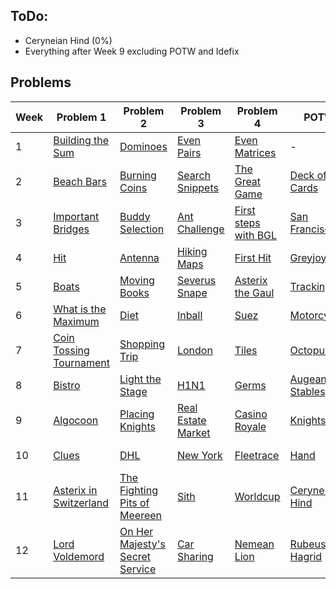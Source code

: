 
## ToDo:
  - Ceryneian Hind (0%)
  - Everything after Week 9 excluding POTW and Idefix

## Problems

| Week | Problem 1                                          | Problem 2                                                          | Problem 3                                  | Problem 4                                    | POTW                             | Extra             |
|------|----------------------------------------------------|--------------------------------------------------------------------|--------------------------------------------|----------------------------------------------|----------------------------------|------------------------|
| 1    | [Building the Sum](Build_the_Sum)               | [Dominoes](Dominoes)                                               | [Even Pairs](Even_Pairs)                   | [Even Matrices](Even_Matrices)               | -                           |                        |
| 2    | [Beach Bars](Beach_Bars)                           | [Burning Coins](Burning_Coins)                                     | [Search Snippets](Search_Snippets)         | [The Great Game](The_Great_Game)             | [Deck of Cards](Deck_of_Cards)   |                        |
| 3    | [Important Bridges](Important_Bridges)             | [Buddy Selection](Buddy_Selection)                                 | [Ant Challenge](Ant_Challenge)             | [First steps with BGL](First_steps_with_BGL) | [San Francisco](San_Francisco)   |                        |
| 4    | [Hit](Hit)                                         | [Antenna](Antenna)                                                 | [Hiking Maps](Hiking_Maps)                 | [First Hit](First_Hit)                       | [Greyjoy](Greyjoy)               |                        |
| 5    | [Boats](Boats)                                     | [Moving Books](Moving_Books)                                       | [Severus Snape](Severus_Snape)             | [Asterix the Gaul](Asterix_the_Gaul)         | [Tracking](Tracking)             |                        |
| 6    | [What is the Maximum](What_is_the_Maximum)         | [Diet](Diet)                                                       | [Inball](Inball)                           | [Suez](Suez)                                 | [Motorcycles](Motorcycles)       |                        |
| 7    | [Coin Tossing Tournament](Coin_Tossing_Tournament) | [Shopping Trip](Shopping_Trip)                                     | [London](London)                           | [Tiles](Tiles)                               | [Octopussy](Octopussy)           |                        |
| 8    | [Bistro](Bistro)                                   | [Light the Stage](Light_the_Stage)                                 | [H1N1](H1N1)                               | [Germs](Germs)                               | [Augean Stables](Augean_Stables) |                        |
| 9    | [Algocoon](Algocoon)                               | [Placing Knights](Placing_Knights)                                 | [Real Estate Market](Real_Estate_Market) | [Casino Royale](Casino_Royale)               | [Knights](Knights)               |                        |
| 10   | [Clues](Clues)                                     | [DHL](DHL)                                                         | [New York](New_York)                       | [Fleetrace](Fleetrace)                       | [Hand](Hand)                     | [New Tiles](New_Tiles) |
| 11   | [Asterix in Switzerland](Asterix_in_Switzerland)   | [The Fighting Pits of Meereen](The_Fighting_Pits_of_Meereen)       | [Sith](Sith)                               | [Worldcup](Worldcup)                         | [Ceryneian Hind](Ceryneian_Hind) |                        |
| 12   | [Lord Voldemord](Lord_Voldemord)                   | [On Her Majesty's Secret Service](On_Her_Majesty_s_Secret_Service) | [Car Sharing](Car_Sharing)                 | [Nemean Lion](Nemean_Lion)                   | [Rubeus Hagrid](Rubeus_Hagrid)   |                        |

